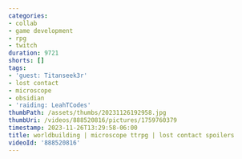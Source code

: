 ```yaml
---
categories:
- collab
- game development
- rpg
- twitch
duration: 9721
shorts: []
tags:
- 'guest: Titanseek3r'
- lost contact
- microscope
- obsidian
- 'raiding: LeahTCodes'
thumbPath: /assets/thumbs/20231126192958.jpg
thumbUri: /videos/888520816/pictures/1759760379
timestamp: 2023-11-26T13:29:58-06:00
title: worldbuilding | microscope ttrpg | lost contact spoilers
videoId: '888520816'
---
```

